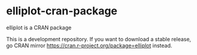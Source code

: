# elliplot-cran-package
elliplot is a CRAN package

This is a development repository. If you want to download a stable release, go CRAN mirror https://cran.r-project.org/package=elliplot instead.
